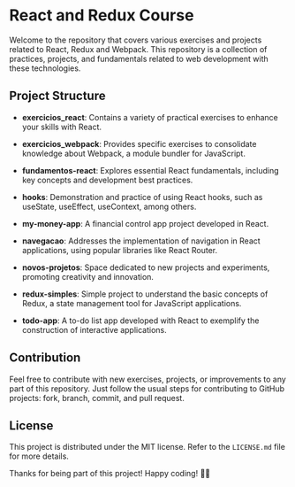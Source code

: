 # React and Redux Course

Welcome to the repository that covers various exercises and projects related to React, Redux and Webpack. This repository is a collection of practices, projects, and fundamentals related to web development with these technologies.

## Project Structure

- **exercicios_react**: Contains a variety of practical exercises to enhance your skills with React.
  
- **exercicios_webpack**: Provides specific exercises to consolidate knowledge about Webpack, a module bundler for JavaScript.

- **fundamentos-react**: Explores essential React fundamentals, including key concepts and development best practices.

- **hooks**: Demonstration and practice of using React hooks, such as useState, useEffect, useContext, among others.

- **my-money-app**: A financial control app project developed in React.

- **navegacao**: Addresses the implementation of navigation in React applications, using popular libraries like React Router.

- **novos-projetos**: Space dedicated to new projects and experiments, promoting creativity and innovation.

- **redux-simples**: Simple project to understand the basic concepts of Redux, a state management tool for JavaScript applications.

- **todo-app**: A to-do list app developed with React to exemplify the construction of interactive applications.

## Contribution

Feel free to contribute with new exercises, projects, or improvements to any part of this repository. Just follow the usual steps for contributing to GitHub projects: fork, branch, commit, and pull request.

## License

This project is distributed under the MIT license. Refer to the `LICENSE.md` file for more details.

Thanks for being part of this project! Happy coding! 🚀😊
